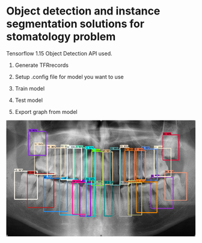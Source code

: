 # Object detection and instance segmentation solutions for stomatology problem

Tensorflow 1.15 Object Detection API used. 




1. Generate TFRrecords

2. Setup .config file for model you want to use

3. Train model

4. Test model

5. Export graph from model




![Faster RCNN result](FasterRCNN.png)

